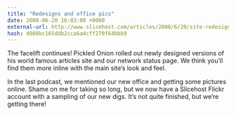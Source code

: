 ```yaml
---
title: "Redesigns and office pics"
date: 2008-06-20 16:03:00 +0000
external-url: http://www.slicehost.com/articles/2008/6/20/site-redesigns-and-office-photos
hash: d088bc165ddb2cca6a4cff270f64bbb9
---
```


The facelift continues! Pickled Onion rolled out newly designed versions of his world famous articles site and our network status page. We think you’ll find them more inline with the main site’s look and feel.



In the last podcast, we mentioned our new office and getting some pictures online. Shame on me for taking so long, but we now have a Slicehost Flickr account with a sampling of our new digs. It’s not quite finished, but we’re getting there!

















